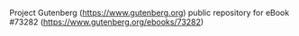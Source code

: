 Project Gutenberg (https://www.gutenberg.org) public repository for
eBook #73282 (https://www.gutenberg.org/ebooks/73282)
